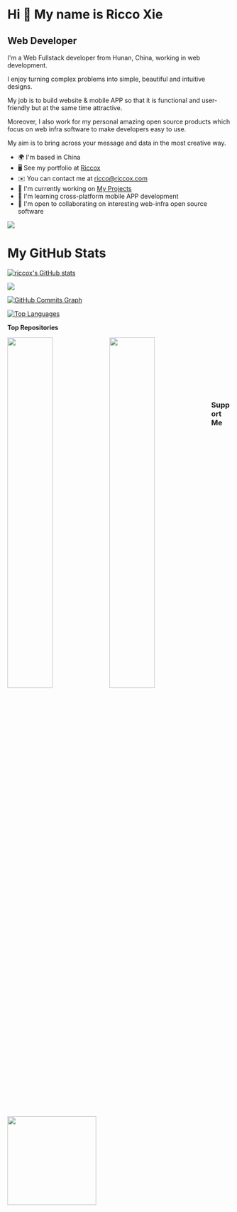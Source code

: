 Hi 👋 My name is Ricco Xie
==========================

Web Developer
-------------

I'm a Web Fullstack developer from Hunan, China, working in web development. 

I enjoy turning complex problems into simple, beautiful and intuitive designs. 

My job is to build website & mobile APP so that it is functional and user-friendly but at the same time attractive. 

Moreover, I also work for my personal amazing open source products which focus on web infra software to make developers easy to use. 

My aim is to bring across your message and data in the most creative way.

* 🌍  I'm based in China
* 🖥️  See my portfolio at [Riccox](https://www.riccox.com)
* ✉️  You can contact me at [ricco@riccox.com](mailto:ricco@riccox.com)
* 🚀  I'm currently working on [My Projects](http://www.riccox.com/projects)
* 🧠  I'm learning cross-platform mobile APP development
* 🤝  I'm open to collaborating on interesting web-infra open source software

<a href="https://www.github.com/riccox" target="_blank" rel="noreferrer"><img
src="https://img.shields.io/github/followers/riccox?logo=github&style=for-the-badge&color=6366f1&labelColor=1c1917" /></a>

My GitHub Stats
===============

<a href="http://www.github.com/riccox"><img src="https://github-readme-stats.vercel.app/api?username=riccox&show_icons=true&hide=&count_private=true&title_color=a855f7&text_color=ffffff&icon_color=6366f1&bg_color=1c1917&hide_border=true&show_icons=true" alt="riccox's GitHub stats" /></a>

<a href="http://www.github.com/riccox"><img src="https://github-readme-streak-stats.herokuapp.com/?user=riccox&stroke=ffffff&background=1c1917&ring=a855f7&fire=a855f7&currStreakNum=ffffff&currStreakLabel=a855f7&sideNums=ffffff&sideLabels=ffffff&dates=ffffff&hide_border=true" /></a>

<a href="http://www.github.com/riccox"><img src="https://github-readme-activity-graph.cyclic.app/graph?username=riccox&bg_color=1c1917&color=ffffff&line=6366f1&point=ffffff&area_color=1c1917&area=true&hide_border=true&custom_title=GitHub%20Commits%20Graph" alt="GitHub Commits Graph" /></a>

<a href="https://github.com/riccox" align="left"><img src="https://github-readme-stats.vercel.app/api/top-langs/?username=riccox&langs_count=10&title_color=a855f7&text_color=ffffff&icon_color=6366f1&bg_color=1c1917&hide_border=true&locale=en&custom_title=Top%20%Languages" alt="Top Languages" /></a>

<b>Top Repositories</b>

<div width="100%" align="center"><a href="https://github.com/riccox/meilisearch-ui" align="left"><img align="left" width="45%" src="https://github-readme-stats.vercel.app/api/pin/?username=riccox&repo=meilisearch-ui&title_color=a855f7&text_color=ffffff&icon_color=6366f1&bg_color=1c1917&hide_border=true&locale=en" /></a></div>
<div width="100%" align="center"><a href="https://github.com/riccox/sira" align="left"><img align="left" width="45%" src="https://github-readme-stats.vercel.app/api/pin/?username=riccox&repo=sira&title_color=a855f7&text_color=ffffff&icon_color=6366f1&bg_color=1c1917&hide_border=true&locale=en" /></a></div>

<br /><br /><br /><br /><br /><br /><br />

### Support Me

<a href="https://www.buymeacoffee.com/riccoxie"><img src="https://cdn.buymeacoffee.com/buttons/v2/default-yellow.png" width="200" /></a>
